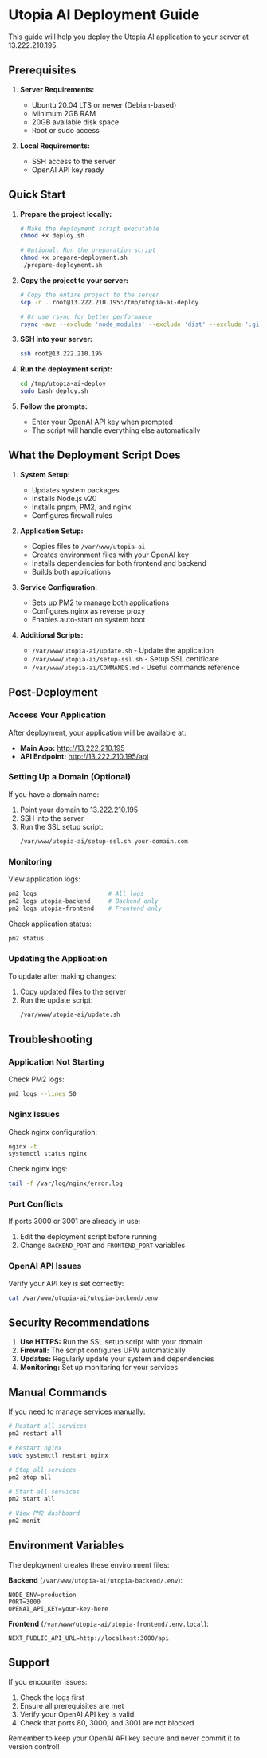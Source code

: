 # Utopia AI Deployment Guide

This guide will help you deploy the Utopia AI application to your server at 13.222.210.195.

## Prerequisites

1. **Server Requirements:**

   - Ubuntu 20.04 LTS or newer (Debian-based)
   - Minimum 2GB RAM
   - 20GB available disk space
   - Root or sudo access

2. **Local Requirements:**
   - SSH access to the server
   - OpenAI API key ready

## Quick Start

1. **Prepare the project locally:**

   ```bash
   # Make the deployment script executable
   chmod +x deploy.sh

   # Optional: Run the preparation script
   chmod +x prepare-deployment.sh
   ./prepare-deployment.sh
   ```

2. **Copy the project to your server:**

   ```bash
   # Copy the entire project to the server
   scp -r . root@13.222.210.195:/tmp/utopia-ai-deploy

   # Or use rsync for better performance
   rsync -avz --exclude 'node_modules' --exclude 'dist' --exclude '.git' . root@13.222.210.195:/tmp/utopia-ai-deploy
   ```

3. **SSH into your server:**

   ```bash
   ssh root@13.222.210.195
   ```

4. **Run the deployment script:**

   ```bash
   cd /tmp/utopia-ai-deploy
   sudo bash deploy.sh
   ```

5. **Follow the prompts:**
   - Enter your OpenAI API key when prompted
   - The script will handle everything else automatically

## What the Deployment Script Does

1. **System Setup:**

   - Updates system packages
   - Installs Node.js v20
   - Installs pnpm, PM2, and nginx
   - Configures firewall rules

2. **Application Setup:**

   - Copies files to `/var/www/utopia-ai`
   - Creates environment files with your OpenAI key
   - Installs dependencies for both frontend and backend
   - Builds both applications

3. **Service Configuration:**

   - Sets up PM2 to manage both applications
   - Configures nginx as reverse proxy
   - Enables auto-start on system boot

4. **Additional Scripts:**
   - `/var/www/utopia-ai/update.sh` - Update the application
   - `/var/www/utopia-ai/setup-ssl.sh` - Setup SSL certificate
   - `/var/www/utopia-ai/COMMANDS.md` - Useful commands reference

## Post-Deployment

### Access Your Application

After deployment, your application will be available at:

- **Main App:** http://13.222.210.195
- **API Endpoint:** http://13.222.210.195/api

### Setting Up a Domain (Optional)

If you have a domain name:

1. Point your domain to 13.222.210.195
2. SSH into the server
3. Run the SSL setup script:
   ```bash
   /var/www/utopia-ai/setup-ssl.sh your-domain.com
   ```

### Monitoring

View application logs:

```bash
pm2 logs                    # All logs
pm2 logs utopia-backend     # Backend only
pm2 logs utopia-frontend    # Frontend only
```

Check application status:

```bash
pm2 status
```

### Updating the Application

To update after making changes:

1. Copy updated files to the server
2. Run the update script:
   ```bash
   /var/www/utopia-ai/update.sh
   ```

## Troubleshooting

### Application Not Starting

Check PM2 logs:

```bash
pm2 logs --lines 50
```

### Nginx Issues

Check nginx configuration:

```bash
nginx -t
systemctl status nginx
```

Check nginx logs:

```bash
tail -f /var/log/nginx/error.log
```

### Port Conflicts

If ports 3000 or 3001 are already in use:

1. Edit the deployment script before running
2. Change `BACKEND_PORT` and `FRONTEND_PORT` variables

### OpenAI API Issues

Verify your API key is set correctly:

```bash
cat /var/www/utopia-ai/utopia-backend/.env
```

## Security Recommendations

1. **Use HTTPS:** Run the SSL setup script with your domain
2. **Firewall:** The script configures UFW automatically
3. **Updates:** Regularly update your system and dependencies
4. **Monitoring:** Set up monitoring for your services

## Manual Commands

If you need to manage services manually:

```bash
# Restart all services
pm2 restart all

# Restart nginx
sudo systemctl restart nginx

# Stop all services
pm2 stop all

# Start all services
pm2 start all

# View PM2 dashboard
pm2 monit
```

## Environment Variables

The deployment creates these environment files:

**Backend** (`/var/www/utopia-ai/utopia-backend/.env`):

```
NODE_ENV=production
PORT=3000
OPENAI_API_KEY=your-key-here
```

**Frontend** (`/var/www/utopia-ai/utopia-frontend/.env.local`):

```
NEXT_PUBLIC_API_URL=http://localhost:3000/api
```

## Support

If you encounter issues:

1. Check the logs first
2. Ensure all prerequisites are met
3. Verify your OpenAI API key is valid
4. Check that ports 80, 3000, and 3001 are not blocked

Remember to keep your OpenAI API key secure and never commit it to version control!
